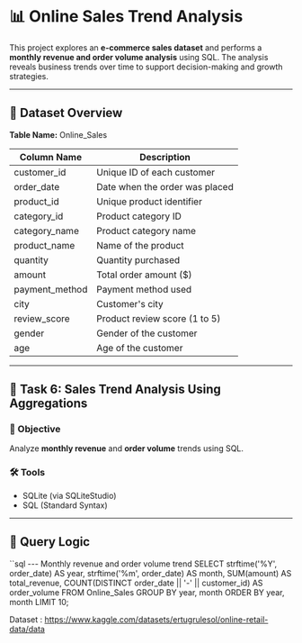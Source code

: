 # 📊 Online Sales Trend Analysis

This project explores an **e-commerce sales dataset** and performs a **monthly revenue and order volume analysis** using SQL. 
The analysis reveals business trends over time to support decision-making and growth strategies.

---

## 📁 Dataset Overview

**Table Name:** Online_Sales

| Column Name     | Description                          |
|-----------------|--------------------------------------|
| customer_id     | Unique ID of each customer           |
| order_date      | Date when the order was placed       |
| product_id      | Unique product identifier            |
| category_id     | Product category ID                  |
| category_name   | Product category name                |
| product_name    | Name of the product                  |
| quantity        | Quantity purchased                   |
| amount          | Total order amount ($)               |
| payment_method  | Payment method used                  |
| city            | Customer's city                      |
| review_score    | Product review score (1 to 5)        |
| gender          | Gender of the customer               |
| age             | Age of the customer                  |

---

## 🎯 Task 6: Sales Trend Analysis Using Aggregations

### 📌 Objective
Analyze **monthly revenue** and **order volume** trends using SQL.

### 🛠️ Tools
- SQLite (via SQLiteStudio)
- SQL (Standard Syntax)

---

## 🧠 Query Logic

``sql
--- Monthly revenue and order volume trend
SELECT 
    strftime('%Y', order_date) AS year,
    strftime('%m', order_date) AS month,
    SUM(amount) AS total_revenue,
    COUNT(DISTINCT order_date || '-' || customer_id) AS order_volume
FROM 
    Online_Sales
GROUP BY 
    year, month
ORDER BY 
    year, month
LIMIT 10;

Dataset : https://www.kaggle.com/datasets/ertugrulesol/online-retail-data/data
